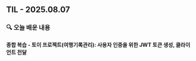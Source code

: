 ## TIL - 2025.08.07

### 🔍 오늘 배운 내용

#### 종합 복습 - 토이 프로젝트(여행기록관리): 사용자 인증을 위한 JWT 토큰 생성, 클라이언트 전달


